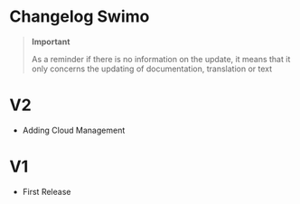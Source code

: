 # Changelog Swimo

>**Important**
>
>As a reminder if there is no information on the update, it means that it only concerns the updating of documentation, translation or text

# V2

- Adding Cloud Management

# V1

- First Release
